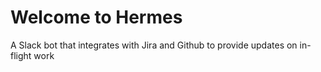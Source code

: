# Welcome to Hermes

A Slack bot that integrates with Jira and Github to provide updates on in-flight work
